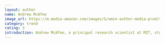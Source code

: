 ```yaml
---
layout: author
name: Andrew McAfee
image_url: https://m.media-amazon.com/images/S/amzn-author-media-prod/vdeu1405iaqen1rcher3klona3.jpg
category: trend
rating: 3
introduction: Andrew McAfee, a principal research scientist at MIT, studies how digital technologies are changing the world. McAfee has written for publications including Harvard Business Review, The Economist, The Wall St. Journal, the Financial Times, and The New York Times. He's talked about his work on The Charlie Rose Show and 60 Minutes, at TED, Davos, the Aspen Ideas Festival, and in front of many other audiences.
---
```

